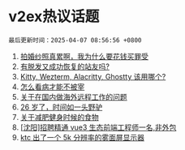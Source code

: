 # v2ex热议话题

`最后更新时间：2025-04-07 08:56:56 +0800`

1. [拍婚纱照真累啊，我为什么要花钱买罪受](https://www.v2ex.com/t/1123495)
1. [有脱发又成功恢复的站友吗?](https://www.v2ex.com/t/1123496)
1. [Kitty, Wezterm, Alacritty, Ghostty 该用哪个?](https://www.v2ex.com/t/1123532)
1. [怎么看病才能不被宰](https://www.v2ex.com/t/1123570)
1. [关于在国内做海外远程工作的问题](https://www.v2ex.com/t/1123484)
1. [26 岁了，时间如一头野驴](https://www.v2ex.com/t/1123515)
1. [关于减肥健身时候的食物](https://www.v2ex.com/t/1123514)
1. [[沈阳]招聘精通 vue3 生态前端工程师一名,非外包](https://www.v2ex.com/t/1123512)
1. [ktc 出了一个 5k 分辨率的雾面屏显示器](https://www.v2ex.com/t/1123483)

